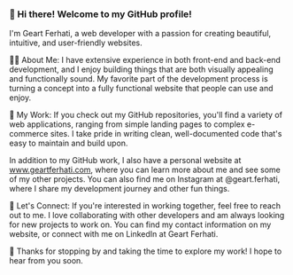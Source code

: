 ### 👋 Hi there! Welcome to my GitHub profile! 

I'm Geart Ferhati, a web developer with a passion for creating beautiful, intuitive, and user-friendly websites.

👨‍💻 About Me:
I have extensive experience in both front-end and back-end development, and I enjoy building things that are both visually appealing and functionally sound. My favorite part of the development process is turning a concept into a fully functional website that people can use and enjoy.

🚀 My Work:
If you check out my GitHub repositories, you'll find a variety of web applications, ranging from simple landing pages to complex e-commerce sites. I take pride in writing clean, well-documented code that's easy to maintain and build upon.

In addition to my GitHub work, I also have a personal website at www.geartferhati.com, where you can learn more about me and see some of my other projects. You can also find me on Instagram at @geart.ferhati, where I share my development journey and other fun things.

🤝 Let's Connect:
If you're interested in working together, feel free to reach out to me. I love collaborating with other developers and am always looking for new projects to work on. You can find my contact information on my website, or connect with me on LinkedIn at Geart Ferhati.

🙏 Thanks for stopping by and taking the time to explore my work! I hope to hear from you soon.

<!--
**geartprogrammer/geartprogrammer** is a ✨ _special_ ✨ repository because its `README.md` (this file) appears on your GitHub profile.

Here are some ideas to get you started:

- 🔭 I’m currently working on ...
- 🌱 I’m currently learning ...
- 👯 I’m looking to collaborate on ...
- 🤔 I’m looking for help with ...
- 💬 Ask me about ...
- 📫 How to reach me: ...
- 😄 Pronouns: ...
- ⚡ Fun fact: ...
-->
